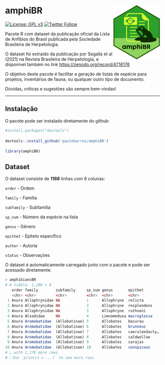 # **amphiBR** <img src="man/figures/amphibr.png" align="right" width="30%" min-width="120px"/>

<!-- badges: start -->

[![License: GPL v3](https://img.shields.io/badge/License-GPLv3-blue.svg)](https://github.com/paulobarros/amphiBR/blob/master/LICENSE.md)
[![Twitter
Follow](https://img.shields.io/twitter/follow/pbarrosjr?color=%2315202B&label=Seguir%20%40pbarrosjr&style=social)](https://twitter.com/pbarrosjr)
<!-- badges: end -->

Pacote R com dataset da publicação oficial da Lista de Anfíbios do Brasil publicada pela Sociedade Brasileira de Herpetologia.

O dataset foi extraído da publicação por Segalla et al (2021) na Revista Brasileira de Herpetologia, e disponível também no link <https://zenodo.org/record/4716176>

O objetivo deste pacote é facilitar a geração de listas de espécie para projetos, inventários de fauna, ou qualquer outro tipo de documento.

Dúvidas, críticas e sugestões são sempre bem-vindas!

***

## Instalação

O pacote pode ser instalado diretamente do github:

``` r
#install.packages("devtools")

devtools::install_github('paulobarros/amphiBR')

library(amphiBR)

```


## Dataset

O dataset consiste de **1188** linhas com 8 colunas:


`order` - Ordem

`family` - Família

`subfamily` - Subfamília

`sp_num` - Número da espécie na lista

`genus` - Gênero

`epithet` - Epíteto específico

`author` - Autoria

`status` - Observações

O dataset é automaticamente carregado junto com o pacote e pode ser acessado diretamente:

```r
> amphibiansBR
# A tibble: 1,188 × 8
   order family        subfamily     sp_num genus       epithet        author status
   <chr> <chr>         <chr>         <chr>  <chr>       <chr>          <chr>  <chr> 
 1 Anura Allophrynidae NA            1      Allophryne  relicta        Caram… NA    
 2 Anura Allophrynidae NA            2      Allophryne  resplendens    Castr… NA    
 3 Anura Allophrynidae NA            3      Allophryne  ruthveni       Gaige… NA    
 4 Anura Alsodidae     NA            4      Limnomedusa macroglossa    (Dumé… NA    
 5 Anura Aromobatidae  (Allobatinae) 5      Allobates   bacurau        Simõe… NA    
 6 Anura Aromobatidae  (Allobatinae) 6      Allobates   brunneus       (Cope… NA    
 7 Anura Aromobatidae  (Allobatinae) 7      Allobates   caeruleodacty… (Lima… NA    
 8 Anura Aromobatidae  (Allobatinae) 8      Allobates   caldwellae     Lima,… recen…
 9 Anura Aromobatidae  (Allobatinae) 9      Allobates   carajas        Simõe… NA    
10 Anura Aromobatidae  (Allobatinae) 10     Allobates   conspicuus     (Mora… NA    
# … with 1,178 more rows
# ℹ Use `print(n = ...)` to see more rows

```

